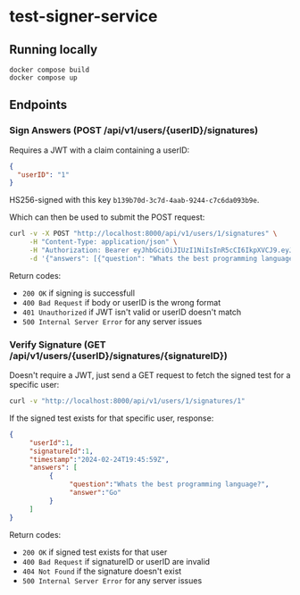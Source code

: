 # test-signer-service

## Running locally

```
docker compose build
docker compose up
```

## Endpoints

### Sign Answers (POST /api/v1/users/{userID}/signatures)
Requires a JWT with a claim containing a userID:
```json
{
  "userID": "1"
}
```
HS256-signed with this key `b139b70d-3c7d-4aab-9244-c7c6da093b9e`.

Which can then be used to submit the POST request:
```bash
curl -v -X POST "http://localhost:8000/api/v1/users/1/signatures" \
     -H "Content-Type: application/json" \
     -H "Authorization: Bearer eyJhbGciOiJIUzI1NiIsInR5cCI6IkpXVCJ9.eyJ1c2VySUQiOjF9.GVrvCL8mQdY1ubV1w3MEYbysYvQGAj2RzW_0GMYlvVs" \
     -d '{"answers": [{"question": "Whats the best programming language?", "answer": "Go"}]}'
```

Return codes:
- `200 OK` if signing is successfull
- `400 Bad Request` if body or userID is the wrong format
- `401 Unauthorized` if JWT isn't valid or userID doesn't match
- `500 Internal Server Error` for any server issues


### Verify Signature (GET /api/v1/users/{userID}/signatures/{signatureID})

Doesn't require a JWT, just send a GET request to fetch the signed test for a specific user:
```bash
curl -v "http://localhost:8000/api/v1/users/1/signatures/1"
```

If the signed test exists for that specific user, response:
```json
{
     "userId":1,
     "signatureId":1,
     "timestamp":"2024-02-24T19:45:59Z",
     "answers": [
          {
               "question":"Whats the best programming language?",
               "answer":"Go"
          }
     ]
}
```

Return codes:
- `200 OK` if signed test exists for that user
- `400 Bad Request` if signatureID or userID are invalid
- `404 Not Found` if the signature doesn't exist
- `500 Internal Server Error` for any server issues
